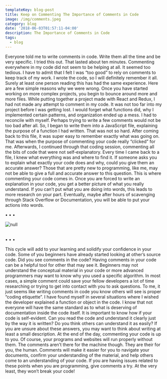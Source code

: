 ```yaml
---
templateKey: blog-post
title: Keep on Commenting The Importance of Comments in Code
image: /img/comments.jpeg
category: blog
date: '2018-06-03T01:57:11-04:00'
description: The Importance of Comments in Code
tags:
  - blog
---
```

Everyone told me to write comments in code. Write them all the time and be very specific. I tried this out. That lasted about ten minutes. Commenting everywhere in my code did not seem to be helping at all. It seemed too tedious. I have to admit that I felt I was “too good” to rely on comments to keep track of my work. I wrote the code, so I will definitely remember it all. Surely at least one person reading this has had the same experience. Here are a few simple reasons why we were wrong. Once you have started working on more complex projects, you begin to bounce around more and more files. While putting together a project made with React and Redux, I had not made any attempt to comment in my code. It was not too far into my project before I was getting lost. I would forget what functions did, why I implemented certain patterns, and organization ended up a mess. I had to reconcile with myself. Perhaps trying to write a few comments would not be too bad after all. So, I began to write them into a JavaScript file, explaining the purpose of a function I had written. That was not so hard. After coming back to this file, it was super easy to remember exactly what was going on. That was when the purpose of commenting your code really “clicked” for me. Afterwards, I continued through that coding session, commenting all the bits of code that were not self-explanatory. Every time I came back to a file, I knew what everything was and where to find it. If someone asks you to explain what exactly your code does and why, could you give them an accurate answer? Those that are pretty new to programming, like me, may not be able to give a full and accurate answer to this question. This is where commenting your code comes in. Once you are forced to write an explanation in your code, you get a better picture of what you really understand. If you can’t put what you are doing into words, this leads to more research on your part. Eventually, maybe after hours of scavenging through Stack Overflow or Documentation, you will be able to put your actions into words.

<span id='break'>&bull; &bull; &bull;</span><br/>

![null](/img/comments.jpeg)

<br/><span id='break'>&bull; &bull; &bull;</span><br/>

This cycle will add to your learning and solidify your confidence in your code. Some of you beginners have already started looking at other’s source code. Did you see comments in the code? Having comments in your code can be a helpful tool for other that may see it. Beginners may not understand the conceptual material in your code or more advanced programmers may want to know why you used a specific algorithm. In most cases, a simple comment could save your fellow developers a lot of time researching or trying to get into contact with you to ask questions. To me, it just seems like writing comments in code you know others will see is proper “coding etiquette”. I have found myself in several situations where I wished the developer explained a function or object in the code. I know that not everyone will have the same standard as to what is deserving of documentation inside the code itself. It is important to know how if your code is self-evident. Can you read the code and understand it clearly just by the way it is written? Do you think others can understand it as easily? If you are unsure about these answers, you may want to think about writing at least a small description. At the end of the day, commenting your code is up to you. Of course, your programs and websites will run properly without them. The comments aren’t there for the machine though. They are their for you, the human. Comments will make it easier for you to navigate your documents, confirm your understanding of the material, and help others come to an understanding of your code. If you are having issues related to these points when you are programming, give comments a try. At the very least, they won’t break your code!
